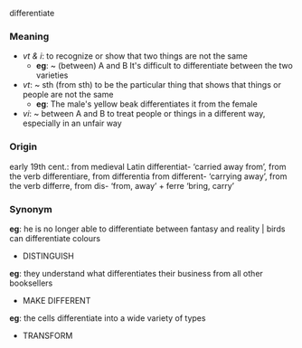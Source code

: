 differentiate
### Meaning
+ _vt & i_: to recognize or show that two things are not the same
	+ __eg__: ~ (between) A and B It's difficult to differentiate between the two varieties
+ _vt_: ~ sth (from sth) to be the particular thing that shows that things or people are not the same
	+ __eg__: The male's yellow beak differentiates it from the female
+ _vi_: ~ between A and B to treat people or things in a different way, especially in an unfair way

### Origin

early 19th cent.: from medieval Latin differentiat- ‘carried away from’, from the verb differentiare, from differentia from different- ‘carrying away’, from the verb differre, from dis- ‘from, away’ + ferre ‘bring, carry’

### Synonym

__eg__: he is no longer able to differentiate between fantasy and reality | birds can differentiate colours

+ DISTINGUISH

__eg__: they understand what differentiates their business from all other booksellers

+ MAKE DIFFERENT

__eg__: the cells differentiate into a wide variety of types

+ TRANSFORM


